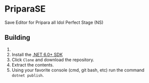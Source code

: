 # PriparaSE
Save Editor for Pripara all Idol Perfect Stage (NS)

## Building
1. 
2. Install the [.NET 6.0+ SDK](https://dotnet.microsoft.com/download/dotnet/6.0)
3. Click ``Clone`` and download the repository.
4. Extract the contents. 
5. Using your favorite console (cmd, git bash, etc) run the command ``dotnet publish``.
 
